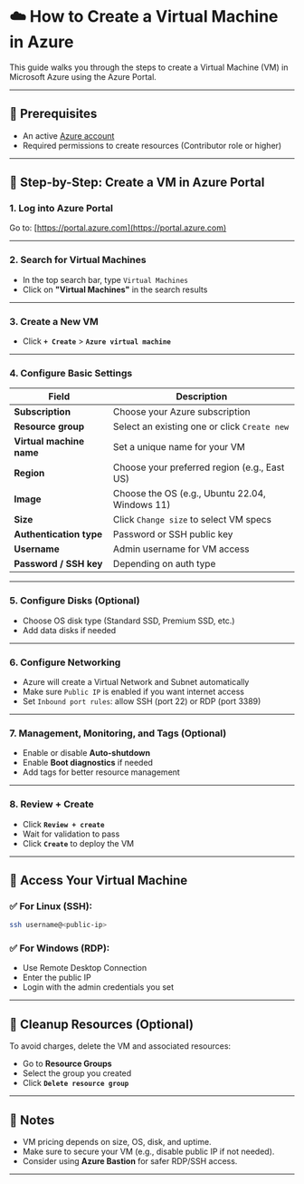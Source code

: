 # ☁️ How to Create a Virtual Machine in Azure

This guide walks you through the steps to create a Virtual Machine (VM) in Microsoft Azure using the Azure Portal.

---

## 🧰 Prerequisites

* An active [Azure account](https://portal.azure.com)
* Required permissions to create resources (Contributor role or higher)

---

## 𞪟 Step-by-Step: Create a VM in Azure Portal

### 1. **Log into Azure Portal**

Go to: [https://portal.azure.com](https://portal.azure.com)

---

### 2. **Search for Virtual Machines**

* In the top search bar, type `Virtual Machines`
* Click on **"Virtual Machines"** in the search results

---

### 3. **Create a New VM**

* Click **`+ Create`** > **`Azure virtual machine`**

---

### 4. **Configure Basic Settings**

| Field                    | Description                                    |
| ------------------------ | ---------------------------------------------- |
| **Subscription**         | Choose your Azure subscription                 |
| **Resource group**       | Select an existing one or click `Create new`   |
| **Virtual machine name** | Set a unique name for your VM                  |
| **Region**               | Choose your preferred region (e.g., East US)   |
| **Image**                | Choose the OS (e.g., Ubuntu 22.04, Windows 11) |
| **Size**                 | Click `Change size` to select VM specs         |
| **Authentication type**  | Password or SSH public key                     |
| **Username**             | Admin username for VM access                   |
| **Password / SSH key**   | Depending on auth type                         |

---

### 5. **Configure Disks (Optional)**

* Choose OS disk type (Standard SSD, Premium SSD, etc.)
* Add data disks if needed

---

### 6. **Configure Networking**

* Azure will create a Virtual Network and Subnet automatically
* Make sure `Public IP` is enabled if you want internet access
* Set `Inbound port rules`: allow SSH (port 22) or RDP (port 3389)

---

### 7. **Management, Monitoring, and Tags (Optional)**

* Enable or disable **Auto-shutdown**
* Enable **Boot diagnostics** if needed
* Add tags for better resource management

---

### 8. **Review + Create**

* Click **`Review + create`**
* Wait for validation to pass
* Click **`Create`** to deploy the VM

---

## 💝 Access Your Virtual Machine

### ✅ For Linux (SSH):

```bash
ssh username@<public-ip>
```

### ✅ For Windows (RDP):

* Use Remote Desktop Connection
* Enter the public IP
* Login with the admin credentials you set

---

## 🧹 Cleanup Resources (Optional)

To avoid charges, delete the VM and associated resources:

* Go to **Resource Groups**
* Select the group you created
* Click **`Delete resource group`**

---

## 📌 Notes

* VM pricing depends on size, OS, disk, and uptime.
* Make sure to secure your VM (e.g., disable public IP if not needed).
* Consider using **Azure Bastion** for safer RDP/SSH access.

---
